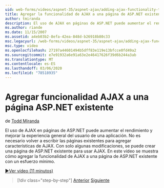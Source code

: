```yaml
---
uid: web-forms/videos/aspnet-35/aspnet-ajax/adding-ajax-functionality-to-an-existing-aspnet-page
title: Agregar la funcionalidad de AJAX a una página de ASP.NET existente | Microsoft Docs
author: tmiranda
description: El uso de AJAX en páginas de ASP.NET puede aumentar el rendimiento y mejorar la experiencia general del usuario de una aplicación. No es necesario volver a escribir las páginas existentes...
ms.author: riande
ms.date: 11/15/2007
ms.assetid: a4eb03b2-8efa-42ea-848d-b26918b80c33
msc.legacyurl: /web-forms/videos/aspnet-35/aspnet-ajax/adding-ajax-functionality-to-an-existing-aspnet-page
msc.type: video
ms.openlocfilehash: 27197a44601494b5dff83e119e13bfcce0fd49a2
ms.sourcegitcommit: e7e91932a6e91a63e2e46417626f39d6b244a3ab
ms.translationtype: MT
ms.contentlocale: es-ES
ms.lasthandoff: 03/06/2020
ms.locfileid: "78518935"
---
```

# <a name="adding-ajax-functionality-to-an-existing-aspnet-page"></a>Agregar funcionalidad AJAX a una página ASP.NET existente

de [Todd Miranda](https://github.com/tmiranda)

El uso de AJAX en páginas de ASP.NET puede aumentar el rendimiento y mejorar la experiencia general del usuario de una aplicación. No es necesario volver a escribir las páginas existentes para agregar características de AJAX. Con solo algunas modificaciones, se puede crear una página de ASP.NET existente para usar AJAX. En este vídeo se muestra cómo agregar la funcionalidad de AJAX a una página de ASP.NET existente con un esfuerzo mínimo.

[&#9654;Ver vídeo (11 minutos)](https://channel9.msdn.com/Blogs/ASP-NET-Site-Videos/adding-ajax-functionality-to-an-existing-aspnet-page)

> [!div class="step-by-step"]
> [Anterior](aspnet-ajax-support-in-visual-studio-2008.md)
> [Siguiente](creating-and-using-an-ajax-enabled-web-service-in-a-web-site.md)
